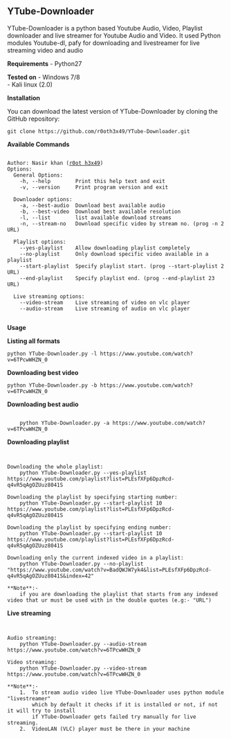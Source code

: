 ## YTube-Downloader
<p>YTube-Downloader is a python based Youtube Audio, Video, Playlist downloader and live streamer for Youtube Audio and Video. It used Python modules Youtube-dl, pafy for downloading and livestreamer for live streaming video and audio</p>

**Requirements**
	- Python27

**Tested on**
	- Windows 7/8<br />
	- Kali linux (2.0)


**Installation**
<p>You can download the latest version of YTube-Downloader by cloning the GitHub repository:</p>
<pre><code>git clone https://github.com/r0oth3x49/YTube-Downloader.git</pre></code>

**Available Commands**
<pre><code>
Author: Nasir khan (<a href="http://anonpakforce.blogspot.com/">r0ot h3x49</a>)
Options:
  General Options:
    -h, --help        Print this help text and exit
    -v, --version     Print program version and exit

  Downloader options:
    -a, --best-audio  Download best available audio
    -b, --best-video  Download best available resolution
    -l, --list        list available download streams
    -n, --stream-no   Download specific video by stream no. (prog -n 2 URL)

  Playlist options:
    --yes-playlist    Allow downloading playlist completely
    --no-playlist     Only download specific video available in a playlist
    --start-playlist  Specify playlist start. (prog --start-playlist 2 URL)
    --end-playlist    Specify playlist end. (prog --end-playlist 23 URL)

  Live streaming options:
    --video-stream    Live streaming of video on vlc player
    --audio-stream    Live streaming of audio on vlc player
  </code></pre>
  
  
**Usage** 

**Listing all formats**
<pre><code>python YTube-Downloader.py -l https://www.youtube.com/watch?v=6TPcwWHZN_0</code></pre>
**Downloading best video**
<pre><code>python YTube-Downloader.py -b https://www.youtube.com/watch?v=6TPcwWHZN_0</code></pre>
**Downloading best audio**
<pre><code>
	python YTube-Downloader.py -a https://www.youtube.com/watch?v=6TPcwWHZN_0
</code></pre>
**Downloading playlist**
<pre><code>

Downloading the whole playlist:
	python YTube-Downloader.py --yes-playlist https://www.youtube.com/playlist?list=PLEsfXFp6DpzRcd-q4vR5qAgOZUuz8041S

Downloading the playlist by specifying starting number:
	python YTube-Downloader.py --start-playlist 10 https://www.youtube.com/playlist?list=PLEsfXFp6DpzRcd-q4vR5qAgOZUuz8041S
	
Downloading the playlist by specifying ending number:
	python YTube-Downloader.py --start-playlist 10 https://www.youtube.com/playlist?list=PLEsfXFp6DpzRcd-q4vR5qAgOZUuz8041S

Downloading only the current indexed video in a playlist:
	python YTube-Downloader.py --no-playlist "https://www.youtube.com/watch?v=BadQWJW7yk4&list=PLEsfXFp6DpzRcd-q4vR5qAgOZUuz8041S&index=42"
	
**Note**:-
	if you are downloading the playlist that starts from any indexed video that ur must be used with in the double quotes (e.g:- "URL")
</code></pre>
**Live streaming**
<pre><code>

Audio streaming:
	python YTube-Downloader.py --audio-stream https://www.youtube.com/watch?v=6TPcwWHZN_0
	
Video streaming:
	python YTube-Downloader.py --video-stream https://www.youtube.com/watch?v=6TPcwWHZN_0

**Note**:-
	1.	To stream audio video live YTube-Downloader uses python module "livestreamer"
		which by default it checks if it is installed or not, if not it will try to install
		if YTube-Downloader gets failed try manually for live streaming.
	2.	VideoLAN (VLC) player must be there in your machine
	
</code></pre>
